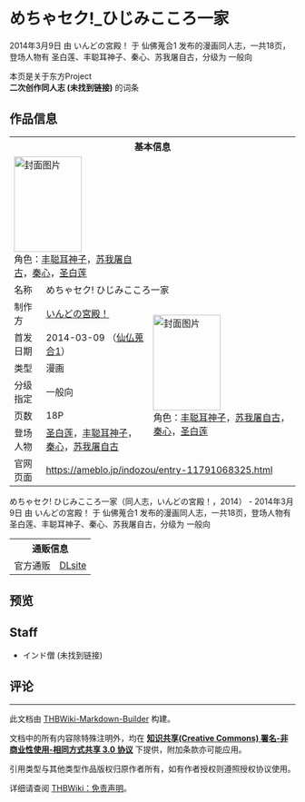 # めちゃセク!_ひじみこころ一家

<!-- source html: G:\repos\THBWiki-Markdown-Builder\THBWikiMarkdown\Temp\main\1\14\ns0%3A%E3%82%81%E3%81%A1%E3%82%83%E3%82%BB%E3%82%AF%21_%E3%81%B2%E3%81%98%E3%81%BF%E3%81%93%E3%81%93%E3%82%8D%E4%B8%80%E5%AE%B6.html -->

2014年3月9日 由 いんどの宮殿！ 于 仙佛蒐合1 发布的漫画同人志，一共18页，登场人物有 圣白莲、丰聪耳神子、秦心、苏我屠自古，分级为 一般向

本页是关于东方Project  
 **二次创作同人志 (未找到链接)** 的词条

## 作品信息

<table><tbody><tr><th colspan="3">基本信息</th></tr><tr><td class="cover-artwork-mobile" colspan="2"><a href="./文件-めちゃセク!_ひじみこころ一家封面.jpg.md" class="image" title="封面图片"><img alt="封面图片" src="https://upload.thwiki.cc/thumb/a/ae/%E3%82%81%E3%81%A1%E3%82%83%E3%82%BB%E3%82%AF%21_%E3%81%B2%E3%81%98%E3%81%BF%E3%81%93%E3%81%93%E3%82%8D%E4%B8%80%E5%AE%B6%E5%B0%81%E9%9D%A2.jpg/119px-%E3%82%81%E3%81%A1%E3%82%83%E3%82%BB%E3%82%AF%21_%E3%81%B2%E3%81%98%E3%81%BF%E3%81%93%E3%81%93%E3%82%8D%E4%B8%80%E5%AE%B6%E5%B0%81%E9%9D%A2.jpg" decoding="async" loading="lazy" width="119" height="168" srcset="https://upload.thwiki.cc/thumb/a/ae/%E3%82%81%E3%81%A1%E3%82%83%E3%82%BB%E3%82%AF%21_%E3%81%B2%E3%81%98%E3%81%BF%E3%81%93%E3%81%93%E3%82%8D%E4%B8%80%E5%AE%B6%E5%B0%81%E9%9D%A2.jpg/179px-%E3%82%81%E3%81%A1%E3%82%83%E3%82%BB%E3%82%AF%21_%E3%81%B2%E3%81%98%E3%81%BF%E3%81%93%E3%81%93%E3%82%8D%E4%B8%80%E5%AE%B6%E5%B0%81%E9%9D%A2.jpg 1.5x, https://upload.thwiki.cc/thumb/a/ae/%E3%82%81%E3%81%A1%E3%82%83%E3%82%BB%E3%82%AF%21_%E3%81%B2%E3%81%98%E3%81%BF%E3%81%93%E3%81%93%E3%82%8D%E4%B8%80%E5%AE%B6%E5%B0%81%E9%9D%A2.jpg/239px-%E3%82%81%E3%81%A1%E3%82%83%E3%82%BB%E3%82%AF%21_%E3%81%B2%E3%81%98%E3%81%BF%E3%81%93%E3%81%93%E3%82%8D%E4%B8%80%E5%AE%B6%E5%B0%81%E9%9D%A2.jpg 2x" data-file-width="480" data-file-height="675"></a><div class="cover-char">角色：<a href="./丰聪耳神子.md" title="丰聪耳神子">丰聪耳神子</a>，<a href="./苏我屠自古.md" title="苏我屠自古">苏我屠自古</a>，<a href="./秦心.md" title="秦心">秦心</a>，<a href="./圣白莲.md" title="圣白莲">圣白莲</a></div></td>
</tr><tr><td class="label">名称</td><td colspan="2"> めちゃセク! ひじみこころ一家 </td></tr><tr><td class="label">制作方</td><td><a href="./いんどの宮殿！.md" title="いんどの宮殿！">いんどの宮殿！</a></td><td class="cover-artwork" rowspan="6" style="min-width:168px;"><a href="./文件-めちゃセク!_ひじみこころ一家封面.jpg.md" class="image" title="封面图片"><img alt="封面图片" src="https://upload.thwiki.cc/thumb/a/ae/%E3%82%81%E3%81%A1%E3%82%83%E3%82%BB%E3%82%AF%21_%E3%81%B2%E3%81%98%E3%81%BF%E3%81%93%E3%81%93%E3%82%8D%E4%B8%80%E5%AE%B6%E5%B0%81%E9%9D%A2.jpg/119px-%E3%82%81%E3%81%A1%E3%82%83%E3%82%BB%E3%82%AF%21_%E3%81%B2%E3%81%98%E3%81%BF%E3%81%93%E3%81%93%E3%82%8D%E4%B8%80%E5%AE%B6%E5%B0%81%E9%9D%A2.jpg" decoding="async" loading="lazy" width="119" height="168" srcset="https://upload.thwiki.cc/thumb/a/ae/%E3%82%81%E3%81%A1%E3%82%83%E3%82%BB%E3%82%AF%21_%E3%81%B2%E3%81%98%E3%81%BF%E3%81%93%E3%81%93%E3%82%8D%E4%B8%80%E5%AE%B6%E5%B0%81%E9%9D%A2.jpg/179px-%E3%82%81%E3%81%A1%E3%82%83%E3%82%BB%E3%82%AF%21_%E3%81%B2%E3%81%98%E3%81%BF%E3%81%93%E3%81%93%E3%82%8D%E4%B8%80%E5%AE%B6%E5%B0%81%E9%9D%A2.jpg 1.5x, https://upload.thwiki.cc/thumb/a/ae/%E3%82%81%E3%81%A1%E3%82%83%E3%82%BB%E3%82%AF%21_%E3%81%B2%E3%81%98%E3%81%BF%E3%81%93%E3%81%93%E3%82%8D%E4%B8%80%E5%AE%B6%E5%B0%81%E9%9D%A2.jpg/239px-%E3%82%81%E3%81%A1%E3%82%83%E3%82%BB%E3%82%AF%21_%E3%81%B2%E3%81%98%E3%81%BF%E3%81%93%E3%81%93%E3%82%8D%E4%B8%80%E5%AE%B6%E5%B0%81%E9%9D%A2.jpg 2x" data-file-width="480" data-file-height="675"></a><div class="cover-char">角色：<a href="./丰聪耳神子.md" title="丰聪耳神子">丰聪耳神子</a>，<a href="./苏我屠自古.md" title="苏我屠自古">苏我屠自古</a>，<a href="./秦心.md" title="秦心">秦心</a>，<a href="./圣白莲.md" title="圣白莲">圣白莲</a></div></td>
</tr><tr><td class="label">首发日期</td><td>2014-03-09&#160;（<a href="/展会作品列表?e=%E4%BB%99%E4%BD%9B%E8%92%90%E5%90%88%231">仙仏蒐合1</a>）</td></tr><tr><td class="label">类型</td><td>漫画</td></tr><tr><td class="label">分级指定</td><td>一般向</td></tr><tr><td class="label">页数</td><td>18P</td></tr><tr><td class="label">登场人物</td><td><a href="./圣白莲.md" title="圣白莲">圣白莲</a>，<a href="./丰聪耳神子.md" title="丰聪耳神子">丰聪耳神子</a>，<a href="./秦心.md" title="秦心">秦心</a>，<a href="./苏我屠自古.md" title="苏我屠自古">苏我屠自古</a></td></tr>
<tr><td class="label">官网页面</td><td colspan="2"><a rel="nofollow" class="external free" href="https://ameblo.jp/indozou/entry-11791068325.html">https://ameblo.jp/indozou/entry-11791068325.html</a></td></tr></tbody></table>

めちゃセク! ひじみこころ一家（同人志，いんどの宮殿！，2014） - 2014年3月9日 由 いんどの宮殿！ 于 仙佛蒐合1 发布的漫画同人志，一共18页，登场人物有 圣白莲、丰聪耳神子、秦心、苏我屠自古，分级为 一般向

<table><tbody><tr><th colspan="3">通贩信息</th></tr><tr><td class="label">官方通贩</td><td colspan="2"><a rel="nofollow" class="external text" href="http://www.dlsite.com/home/work/=/product_id/RJ134635.html.html">DLsite</a></td></tr></tbody></table>



## 预览

## Staff
- インド僧 (未找到链接)


## 评论




---

此文档由 [THBWiki-Markdown-Builder](https://github.com/Delsin-Yu/THBWiki-Markdown-Builder) 构建。

文档中的所有内容除特殊注明外，均在 [**知识共享(Creative Commons) 署名-非商业性使用-相同方式共享 3.0 协议**](https://creativecommons.org/licenses/by-sa/3.0/deed.zh-hans) 下提供，附加条款亦可能应用。

引用类型与其他类型作品版权归原作者所有，如有作者授权则遵照授权协议使用。

详细请查阅 [THBWiki：免责声明](https://thbwiki.cc/THBWiki:%E5%85%8D%E8%B4%A3%E5%A3%B0%E6%98%8E)。

